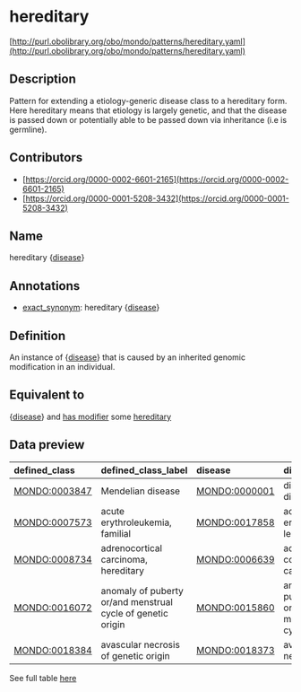 # hereditary 

[http://purl.obolibrary.org/obo/mondo/patterns/hereditary.yaml](http://purl.obolibrary.org/obo/mondo/patterns/hereditary.yaml)
## Description 



Pattern for extending a etiology-generic disease class to a hereditary form.  Here hereditary means that etiology is largely genetic, and that the disease is passed down or potentially able to be passed down via inheritance (i.e is germline).
## Contributors 
* [https://orcid.org/0000-0002-6601-2165](https://orcid.org/0000-0002-6601-2165) 
* [https://orcid.org/0000-0001-5208-3432](https://orcid.org/0000-0001-5208-3432) 
## Name 

hereditary {[disease](http://purl.obolibrary.org/obo/MONDO_0000001)}

## Annotations 

* [exact_synonym](http://www.geneontology.org/formats/oboInOwl#hasExactSynonym): hereditary {[disease](http://purl.obolibrary.org/obo/MONDO_0000001)}

## Definition 

An instance of {[disease](http://purl.obolibrary.org/obo/MONDO_0000001)} that is caused by an inherited genomic modification in an individual.

## Equivalent to 

{[disease](http://purl.obolibrary.org/obo/MONDO_0000001)} and [has modifier](http://purl.obolibrary.org/obo/RO_0002573) some [hereditary](http://purl.obolibrary.org/obo/MONDO_0021152)

## Data preview 
| defined_class                                | defined_class_label                                         | disease                                      | disease_label                             |
|:---------------------------------------------|:------------------------------------------------------------|:---------------------------------------------|:------------------------------------------|
| [MONDO:0003847](http://purl.obolibrary.org/obo/MONDO_0003847) | Mendelian disease                                           | [MONDO:0000001](http://purl.obolibrary.org/obo/MONDO_0000001) | disease or disorder                       |
| [MONDO:0007573](http://purl.obolibrary.org/obo/MONDO_0007573) | acute erythroleukemia, familial                             | [MONDO:0017858](http://purl.obolibrary.org/obo/MONDO_0017858) | acute erythroid leukemia                  |
| [MONDO:0008734](http://purl.obolibrary.org/obo/MONDO_0008734) | adrenocortical carcinoma, hereditary                        | [MONDO:0006639](http://purl.obolibrary.org/obo/MONDO_0006639) | adrenal cortex carcinoma                  |
| [MONDO:0016072](http://purl.obolibrary.org/obo/MONDO_0016072) | anomaly of puberty or/and menstrual cycle of genetic origin | [MONDO:0015860](http://purl.obolibrary.org/obo/MONDO_0015860) | anomaly of puberty or/and menstrual cycle |
| [MONDO:0018384](http://purl.obolibrary.org/obo/MONDO_0018384) | avascular necrosis of genetic origin                        | [MONDO:0018373](http://purl.obolibrary.org/obo/MONDO_0018373) | avascular necrosis                        |

See full table [here](https://github.com/monarch-initiative/mondo/blob/master/src/patterns/data/matches/hereditary.tsv) 
